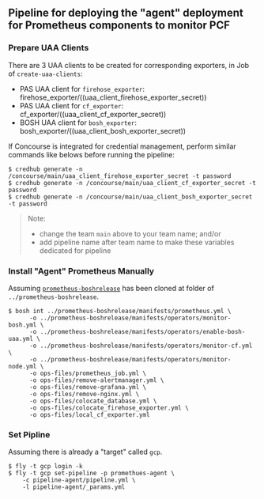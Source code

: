 ## Pipeline for deploying the "agent" deployment for Prometheus components to monitor PCF

### Prepare UAA Clients

There are 3 UAA clients to be created for corresponding exporters, in Job of `create-uaa-clients`:
- PAS UAA client for `firehose_exporter`: firehose_exporter/((uaa_client_firehose_exporter_secret))
- PAS UAA client for `cf_exporter`: cf_exporter/((uaa_client_cf_exporter_secret))
- BOSH UAA client for `bosh_exporter`: bosh_exporter/((uaa_client_bosh_exporter_secret))

If Concourse is integrated for credential management, perform similar commands like belows before running the pipeline:
```
$ credhub generate -n /concourse/main/uaa_client_firehose_exporter_secret -t password
$ credhub generate -n /concourse/main/uaa_client_cf_exporter_secret -t password
$ credhub generate -n /concourse/main/uaa_client_bosh_exporter_secret -t password
```
> Note: 
> - change the team `main` above to your team name; and/or 
> - add pipeline name after team name to make these variables dedicated for pipeline 


### Install "Agent" Prometheus Manually

Assuming [`prometheus-boshrelease`](https://github.com/bosh-prometheus/prometheus-boshrelease.git) has been cloned at folder of `../prometheus-boshrelease`.
```
$ bosh int ../prometheus-boshrelease/manifests/prometheus.yml \
      -o ../prometheus-boshrelease/manifests/operators/monitor-bosh.yml \
      -o ../prometheus-boshrelease/manifests/operators/enable-bosh-uaa.yml \
      -o ../prometheus-boshrelease/manifests/operators/monitor-cf.yml \
      -o ../prometheus-boshrelease/manifests/operators/monitor-node.yml \
      -o ops-files/prometheus_job.yml \
      -o ops-files/remove-alertmanager.yml \
      -o ops-files/remove-grafana.yml \
      -o ops-files/remove-nginx.yml \
      -o ops-files/colocate_database.yml \
      -o ops-files/colocate_firehose_exporter.yml \
      -o ops-files/local_cf_exporter.yml
```


### Set Pipline

Assuming there is already a "target" called `gcp`.
```
$ fly -t gcp login -k
$ fly -t gcp set-pipeline -p promethues-agent \
    -c pipeline-agent/pipeline.yml \
    -l pipeline-agent/_params.yml
```